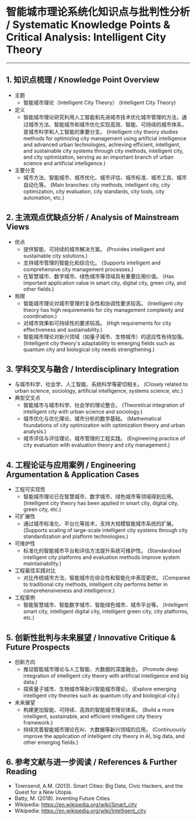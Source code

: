 # 智能城市理论系统化知识点与批判性分析 / Systematic Knowledge Points & Critical Analysis: Intelligent City Theory

---

## 1. 知识点梳理 / Knowledge Point Overview

- 主题
  - 智能城市理论（Intelligent City Theory）
      (Intelligent City Theory)
- 定义
  - 智能城市理论研究利用人工智能和先进城市技术优化城市管理的方法，通过城市方法、智能城市和城市优化实现高效、智能、可持续的城市体系，是城市科学和人工智能的重要分支。
      (Intelligent city theory studies methods for optimizing city management using artificial intelligence and advanced urban technologies, achieving efficient, intelligent, and sustainable city systems through city methods, intelligent city, and city optimization, serving as an important branch of urban science and artificial intelligence.)
- 主要分支
  - 城市方法、智能城市、城市优化、城市评估、城市标准、城市工具、城市自动化等。
      (Main branches: city methods, intelligent city, city optimization, city evaluation, city standards, city tools, city automation, etc.)

## 2. 主流观点优缺点分析 / Analysis of Mainstream Views

- 优点
  - 提供智能、可持续的城市解决方案。
      (Provides intelligent and sustainable city solutions.)
  - 支持城市管理的智能化和综合化。
      (Supports intelligent and comprehensive city management processes.)
  - 在智慧城市、数字城市、绿色城市等领域具有重要应用价值。
      (Has important application value in smart city, digital city, green city, and other fields.)
- 局限
  - 智能城市理论对城市管理的复杂性和协调性要求较高。
      (Intelligent city theory has high requirements for city management complexity and coordination.)
  - 对城市效果和可持续性的要求较高。
      (High requirements for city effectiveness and sustainability.)
  - 智能城市理论对新兴领域（如量子城市、生物城市）的适应性有待加强。
      (Intelligent city theory's adaptability to emerging fields such as quantum city and biological city needs strengthening.)

## 3. 学科交叉与融合 / Interdisciplinary Integration

- 与城市科学、社会学、人工智能、系统科学等密切相关。
  (Closely related to urban science, sociology, artificial intelligence, systems science, etc.)
- 典型交叉点
  - 智能城市与城市科学、社会学的理论整合。
      (Theoretical integration of intelligent city with urban science and sociology.)
  - 城市优化与优化理论、城市分析的数学基础。
      (Mathematical foundations of city optimization with optimization theory and urban analysis.)
  - 城市评估与评估理论、城市管理的工程实践。
      (Engineering practice of city evaluation with evaluation theory and city management.)

## 4. 工程论证与应用案例 / Engineering Argumentation & Application Cases

- 工程可实现性
  - 智能城市理论已在智慧城市、数字城市、绿色城市等领域得到应用。
      (Intelligent city theory has been applied in smart city, digital city, green city, etc.)
- 可扩展性
  - 通过城市标准化、平台化等技术，支持大规模智能城市系统的扩展。
      (Supports scaling of large-scale intelligent city systems through city standardization and platform technologies.)
- 可维护性
  - 标准化的智能城市平台和评估方法提升系统可维护性。
      (Standardized intelligent city platforms and evaluation methods improve system maintainability.)
- 工程最佳实践对比
  - 对比传统城市方法，智能城市在综合性和智能化中表现更优。
      (Compared to traditional city methods, intelligent city performs better in comprehensiveness and intelligence.)
- 工程案例
  - 智能智慧城市、智能数字城市、智能绿色城市、城市平台等。
      (Intelligent smart city, intelligent digital city, intelligent green city, city platforms, etc.)

## 5. 创新性批判与未来展望 / Innovative Critique & Future Prospects

- 创新方向
  - 推动智能城市理论与人工智能、大数据的深度融合。
      (Promote deep integration of intelligent city theory with artificial intelligence and big data.)
  - 探索量子城市、生物城市等新兴智能城市理论。
      (Explore emerging intelligent city theories such as quantum city and biological city.)
- 未来展望
  - 构建更加智能、可持续、高效的智能城市理论体系。
      (Build a more intelligent, sustainable, and efficient intelligent city theory framework.)
  - 持续完善智能城市理论在AI、大数据等新兴领域的应用。
      (Continuously improve the application of intelligent city theory in AI, big data, and other emerging fields.)

## 6. 参考文献与进一步阅读 / References & Further Reading

- Townsend, A.M. (2013). Smart Cities: Big Data, Civic Hackers, and the Quest for a New Utopia.
- Batty, M. (2018). Inventing Future Cities.
- Wikipedia: <https://en.wikipedia.org/wiki/Smart_city>
- Wikipedia: <https://en.wikipedia.org/wiki/Intelligent_city>
